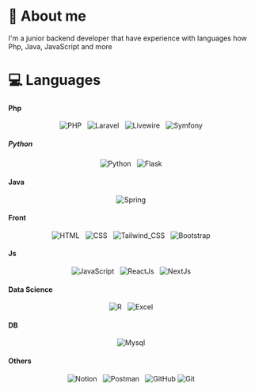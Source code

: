# 🎯 About me

I'm a junior backend developer that have experience with languages how Php, Java, JavaScript and more


# 💻 Languages
<!-- 
  <img src="" alt="" />&nbsp;&nbsp;
  -->
#### Php
<p align="center">
  <img src="https://img.shields.io/badge/PHP-777BB4?style=for-the-badge&logo=php&logoColor=white" alt="PHP" />&nbsp;&nbsp;
  <img src="https://img.shields.io/badge/Laravel-FF2D20.svg?style=for-the-badge&logo=Laravel&logoColor=white" alt="Laravel" />&nbsp;&nbsp;
  <img src="https://img.shields.io/badge/livewire-4e56a6?style=for-the-badge&logo=livewire&logoColor=white" alt="Livewire" />&nbsp;&nbsp;
  <img src="https://img.shields.io/badge/Symfony-000000?style=for-the-badge&logo=Symfony&logoColor=white" alt="Symfony" />&nbsp;&nbsp;
</p>

##### Python
<p align="center">
  <img src="https://img.shields.io/badge/Python-3776AB.svg?style=for-the-badge&logo=Python&logoColor=white" alt="Python" />&nbsp;&nbsp;
  <img src="https://img.shields.io/badge/Flask-000000.svg?style=for-the-badge&logo=Flask&logoColor=white" alt="Flask" />&nbsp;&nbsp;
</p>

#### Java
<p align="center">
  <img src="https://img.shields.io/badge/Spring-6DB33F.svg?style=for-the-badge&logo=Spring&logoColor=white" alt="Spring" />&nbsp;&nbsp;
</p>

#### Front
<p align="center">
  <img src="https://img.shields.io/badge/HTML5-E34F26?style=for-the-badge&logo=html5&logoColor=white" alt="HTML" />&nbsp;&nbsp;
  <img src="https://img.shields.io/badge/CSS3-1572B6?style=for-the-badge&logo=css3&logoColor=white" alt="CSS" />&nbsp;&nbsp;
  <img src="https://img.shields.io/badge/Tailwind_CSS-38B2AC?style=for-the-badge&logo=tailwind-css&logoColor=white" alt="Tailwind_CSS" />&nbsp;&nbsp;
  <img src="https://img.shields.io/badge/Bootstrap-7952B3.svg?style=for-the-badge&logo=Bootstrap&logoColor=white" alt="Bootstrap" />&nbsp;&nbsp;
</p>

#### Js 
<p align="center">
  <img src="https://img.shields.io/badge/JavaScript-323330?style=for-the-badge&logo=javascript&logoColor=F7DF1E" alt="JavaScript" />&nbsp;&nbsp;
  <img src="https://img.shields.io/badge/React-20232A?style=for-the-badge&logo=react&logoColor=61DAFB" alt="ReactJs" />&nbsp;&nbsp;
  <img src="https://img.shields.io/badge/next%20js-000000?style=for-the-badge&logo=nextdotjs&logoColor=white" alt="NextJs" />&nbsp;&nbsp;
</p>

#### Data Science 
<p align="center">
  <img src="https://img.shields.io/badge/R-276DC3?style=for-the-badge&logo=r&logoColor=white" alt="R" />&nbsp;&nbsp;
  <img src="https://img.shields.io/badge/Microsoft_Excel-217346?style=for-the-badge&logo=microsoft-excel&logoColor=white" alt="Excel" />&nbsp;&nbsp;
</p>

#### DB 
<p align="center">
  <img src="https://img.shields.io/badge/MySQL-4479A1.svg?style=for-the-badge&logo=MySQL&logoColor=white" alt="Mysql" />&nbsp;&nbsp;
</p>

#### Others 
<p align="center">
  <img src="https://img.shields.io/badge/Notion-000000?style=for-the-badge&logo=notion&logoColor=white" alt="Notion" />&nbsp;&nbsp;
  <img src="https://img.shields.io/badge/Postman-FF6C37.svg?style=for-the-badge&logo=Postman&logoColor=white" alt="Postman" />&nbsp;&nbsp;
  <img src="https://img.shields.io/badge/github%20-%23000.svg?&style=for-the-badge&logo=github&logoColor=white" alt="GitHub" />
  <img src="https://img.shields.io/badge/Git-F05032?style=for-the-badge&logo=git&logoColor=white" alt="Git" />&nbsp;&nbsp;
</p>
